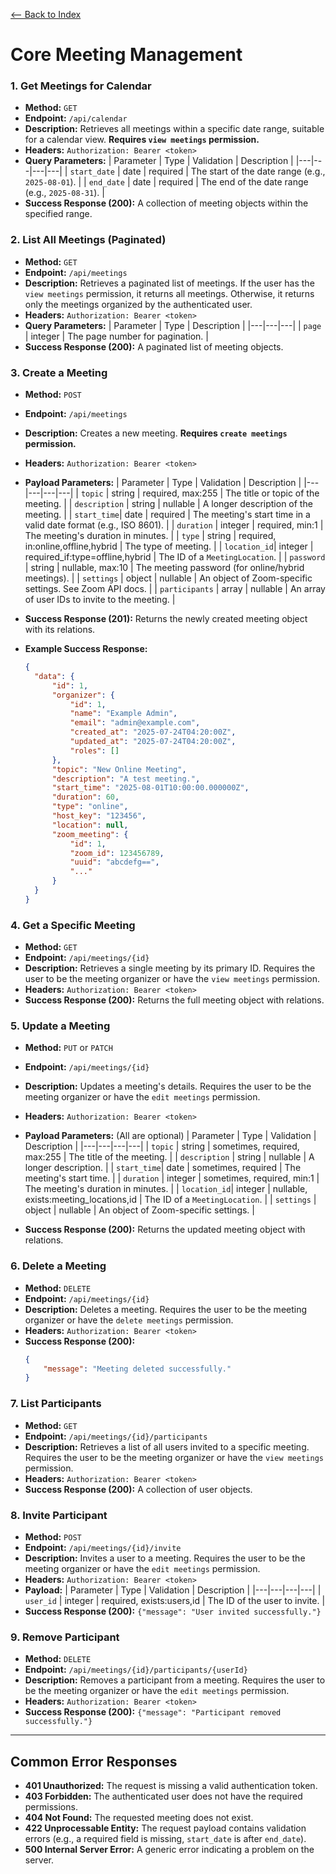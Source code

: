 [<-- Back to Index](../api_documentation.md)

# Core Meeting Management

### 1. Get Meetings for Calendar

- **Method:** `GET`
- **Endpoint:** `/api/calendar`
- **Description:** Retrieves all meetings within a specific date range, suitable for a calendar view. **Requires `view meetings` permission.**
- **Headers:** `Authorization: Bearer <token>`
- **Query Parameters:**
| Parameter | Type | Validation | Description |
|---|---|---|---|
| `start_date` | date | required | The start of the date range (e.g., `2025-08-01`). |
| `end_date` | date | required | The end of the date range (e.g., `2025-08-31`). |
- **Success Response (200):** A collection of meeting objects within the specified range.

### 2. List All Meetings (Paginated)

- **Method:** `GET`
- **Endpoint:** `/api/meetings`
- **Description:** Retrieves a paginated list of meetings. If the user has the `view meetings` permission, it returns all meetings. Otherwise, it returns only the meetings organized by the authenticated user.
- **Headers:** `Authorization: Bearer <token>`
- **Query Parameters:**
| Parameter | Type | Description |
|---|---|---|
| `page` | integer | The page number for pagination. |
- **Success Response (200):** A paginated list of meeting objects.

### 3. Create a Meeting

- **Method:** `POST`
- **Endpoint:** `/api/meetings`
- **Description:** Creates a new meeting. **Requires `create meetings` permission.**
- **Headers:** `Authorization: Bearer <token>`

- **Payload Parameters:**
| Parameter | Type | Validation | Description |
|---|---|---|---|
| `topic` | string | required, max:255 | The title or topic of the meeting. |
| `description` | string | nullable | A longer description of the meeting. |
| `start_time`| date | required | The meeting's start time in a valid date format (e.g., ISO 8601). |
| `duration` | integer | required, min:1 | The meeting's duration in minutes. |
| `type` | string | required, in:online,offline,hybrid | The type of meeting. |
| `location_id`| integer | required_if:type=offline,hybrid | The ID of a `MeetingLocation`. |
| `password` | string | nullable, max:10 | The meeting password (for online/hybrid meetings). |
| `settings` | object | nullable | An object of Zoom-specific settings. See Zoom API docs. |
| `participants` | array | nullable | An array of user IDs to invite to the meeting. |

- **Success Response (201):** Returns the newly created meeting object with its relations.

- **Example Success Response:**
  ```json
  {
    "data": {
        "id": 1,
        "organizer": {
            "id": 1,
            "name": "Example Admin",
            "email": "admin@example.com",
            "created_at": "2025-07-24T04:20:00Z",
            "updated_at": "2025-07-24T04:20:00Z",
            "roles": []
        },
        "topic": "New Online Meeting",
        "description": "A test meeting.",
        "start_time": "2025-08-01T10:00:00.000000Z",
        "duration": 60,
        "type": "online",
        "host_key": "123456",
        "location": null,
        "zoom_meeting": {
            "id": 1,
            "zoom_id": 123456789,
            "uuid": "abcdefg==",
            "..."
        }
    }
  }
  ```

### 4. Get a Specific Meeting

- **Method:** `GET`
- **Endpoint:** `/api/meetings/{id}`
- **Description:** Retrieves a single meeting by its primary ID. Requires the user to be the meeting organizer or have the `view meetings` permission.
- **Headers:** `Authorization: Bearer <token>`
- **Success Response (200):** Returns the full meeting object with relations.

### 5. Update a Meeting

- **Method:** `PUT` or `PATCH`
- **Endpoint:** `/api/meetings/{id}`
- **Description:** Updates a meeting's details. Requires the user to be the meeting organizer or have the `edit meetings` permission.
- **Headers:** `Authorization: Bearer <token>`

- **Payload Parameters:** (All are optional)
| Parameter | Type | Validation | Description |
|---|---|---|---|
| `topic` | string | sometimes, required, max:255 | The title of the meeting. |
| `description` | string | nullable | A longer description. |
| `start_time`| date | sometimes, required | The meeting's start time. |
| `duration` | integer | sometimes, required, min:1 | The meeting's duration in minutes. |
| `location_id`| integer | nullable, exists:meeting_locations,id | The ID of a `MeetingLocation`. |
| `settings` | object | nullable | An object of Zoom-specific settings. |

- **Success Response (200):** Returns the updated meeting object with relations.

### 6. Delete a Meeting

- **Method:** `DELETE`
- **Endpoint:** `/api/meetings/{id}`
- **Description:** Deletes a meeting. Requires the user to be the meeting organizer or have the `delete meetings` permission.
- **Headers:** `Authorization: Bearer <token>`
- **Success Response (200):**
  ```json
  {
      "message": "Meeting deleted successfully."
  }
  ```

### 7. List Participants

- **Method:** `GET`
- **Endpoint:** `/api/meetings/{id}/participants`
- **Description:** Retrieves a list of all users invited to a specific meeting. Requires the user to be the meeting organizer or have the `view meetings` permission.
- **Headers:** `Authorization: Bearer <token>`
- **Success Response (200):** A collection of user objects.

### 8. Invite Participant

- **Method:** `POST`
- **Endpoint:** `/api/meetings/{id}/invite`
- **Description:** Invites a user to a meeting. Requires the user to be the meeting organizer or have the `edit meetings` permission.
- **Headers:** `Authorization: Bearer <token>`
- **Payload:**
| Parameter | Type | Validation | Description |
|---|---|---|---|
| `user_id` | integer | required, exists:users,id | The ID of the user to invite. |
- **Success Response (200):** `{"message": "User invited successfully."}`

### 9. Remove Participant

- **Method:** `DELETE`
- **Endpoint:** `/api/meetings/{id}/participants/{userId}`
- **Description:** Removes a participant from a meeting. Requires the user to be the meeting organizer or have the `edit meetings` permission.
- **Headers:** `Authorization: Bearer <token>`
- **Success Response (200):** `{"message": "Participant removed successfully."}`

---

## Common Error Responses

- **401 Unauthorized:** The request is missing a valid authentication token.
- **403 Forbidden:** The authenticated user does not have the required permissions.
- **404 Not Found:** The requested meeting does not exist.
- **422 Unprocessable Entity:** The request payload contains validation errors (e.g., a required field is missing, `start_date` is after `end_date`).
- **500 Internal Server Error:** A generic error indicating a problem on the server.
